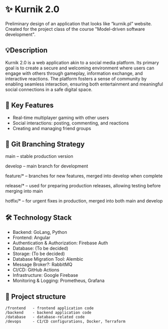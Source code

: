 # ✨ Kurnik 2.0
Preliminary design of an application that looks like “kurnik.pl” website. Created for the project class of the course "Model-driven software development".

## 💡Description
Kurnik 2.0 is a web application akin to a social media platform. Its primary goal is to create a secure and welcoming environment where users can engage with others through gameplay, information exchange, and interactive reactions. The platform fosters a sense of community by enabling seamless interaction, ensuring both entertainment and meaningful social connections in a safe digital space.

## 🚀 Key Features
* Real-time multiplayer gaming with other users
* Social interactions: posting, commenting, and reactions
* Creating and managing friend groups

## 🌿 Git Branching Strategy
main – stable production version

develop – main branch for development

feature/* – branches for new features, merged into develop when complete

release/* – used for preparing production releases, allowing testing before merging into main

hotfix/* – for urgent fixes in production, merged into both main and develop

## 🛠️ Technology Stack
* Backend: GoLang, Python
* Frontend: Angular
* Authentication & Authorization: Firebase Auth
* Database: (To be decided)
* Storage: (To be decided)
* Database Migration Tool: Alembic
* Message Broker?: RabbitMQ
* CI/CD: GitHub Actions
* Infrastructure: Google Firebase
* Monitoring & Logging: Prometheus, Grafana

## 📂 Project structure
```
/frontend   - frontend application code  
/backend    - backend application code  
/database   - database-related code  
/devops     - CI/CD configurations, Docker, Terraform
```
